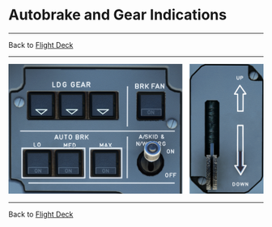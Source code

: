 # Autobrake and Gear Indications

---

Back to [Flight Deck](../flight-deck.md)

---

![Autobrake and gear indicators, Brake Fan and A/SKID](../../assets/a32nx-briefing/front/Autobrake-gear.png "Autobrake and gear indicators, Brake Fan and A/SKID")

---

Back to [Flight Deck](../flight-deck.md)

